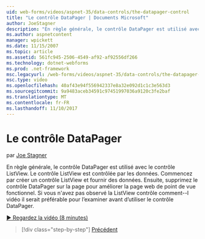 ```yaml
---
uid: web-forms/videos/aspnet-35/data-controls/the-datapager-control
title: "Le contrôle DataPager | Documents Microsoft"
author: JoeStagner
description: "En règle générale, le contrôle DataPager est utilisé avec le contrôle ListView. Le contrôle ListView est contrôlée par les données. Commencez par créer un contrôle ListView et fournir certaines d..."
ms.author: aspnetcontent
manager: wpickett
ms.date: 11/15/2007
ms.topic: article
ms.assetid: 561fc945-2506-4549-af92-af92556df266
ms.technology: dotnet-webforms
ms.prod: .net-framework
msc.legacyurl: /web-forms/videos/aspnet-35/data-controls/the-datapager-control
msc.type: video
ms.openlocfilehash: 40af43e94f556942337e8a32e092d1c1c3e563d3
ms.sourcegitcommit: 9a9483aceb34591c97451997036a9120c3fe2baf
ms.translationtype: MT
ms.contentlocale: fr-FR
ms.lasthandoff: 11/10/2017
---
```

<a name="the-datapager-control"></a>Le contrôle DataPager
====================
par [Joe Stagner](https://github.com/JoeStagner)

En règle générale, le contrôle DataPager est utilisé avec le contrôle ListView. Le contrôle ListView est contrôlée par les données. Commencez par créer un contrôle ListView et fournir des données. Ensuite, supprimez le contrôle DataPager sur la page pour améliorer la page web de point de vue fonctionnel. Si vous n'avez pas observé la ListView contrôle comment--I vidéo il serait préférable pour l’examiner avant d’utiliser le contrôle DataPager.

[&#9654; Regardez la vidéo (8 minutes)](https://channel9.msdn.com/Blogs/ASP-NET-Site-Videos/the-datapager-control)

>[!div class="step-by-step"]
[Précédent](the-listview-control.md)

